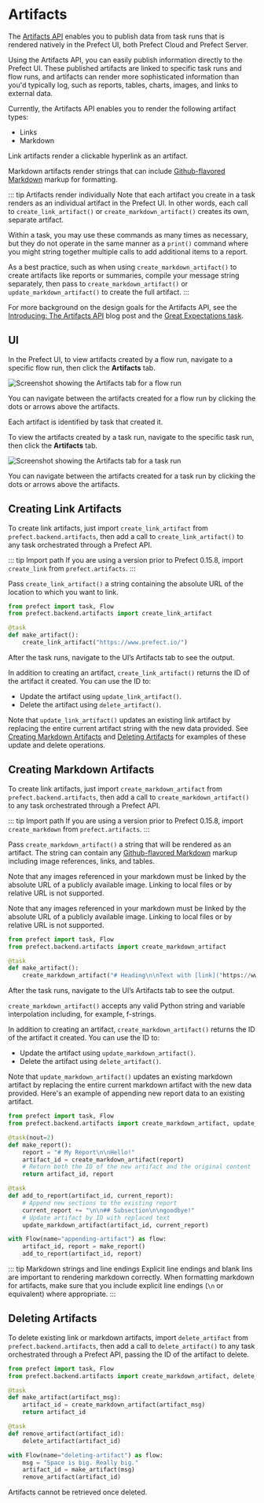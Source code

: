 # Artifacts <Badge text="Beta"/>

The [Artifacts API](/api/latest/backend/artifacts.html) enables you to publish data from task runs that is rendered natively in the Prefect UI, both Prefect Cloud and Prefect Server. 

Using the Artifacts API, you can easily publish information directly to the Prefect UI. These published artifacts are linked to specific task runs and flow runs, and artifacts can render more sophisticated information than you'd typically log, such as reports, tables, charts, images, and links to external data.

Currently, the Artifacts API enables you to render the following artifact types:

- Links
- Markdown

Link artifacts render a clickable hyperlink as an artifact.

Markdown artifacts render strings that can include [Github-flavored Markdown](https://github.github.com/gfm/) markup for formatting. 

::: tip Artifacts render individually
Note that each artifact you create in a task renders as an individual artifact in the Prefect UI. In other words, each call to `create_link_artifact()` or `create_markdown_artifact()` creates its own, separate artifact.

Within a task, you may use these commands as many times as necessary, but they do not operate in the same manner as a `print()` command where you might string together multiple calls to add additional items to a report. 

As a best practice, such as when using `create_markdown_artifact()` to create artifacts like reports or summaries, compile your message string separately, then pass to `create_markdown_artifact()` or `update_markdown_artifact()` to create the full artifact.
:::

For more background on the design goals for the Artifacts API, see the [Introducing: The Artifacts API](https://www.prefect.io/blog/introducing-the-artifacts-api) blog post and the [Great Expectations task](/api/latest/tasks/great_expectations.html).

## UI

In the Prefect UI, to view artifacts created by a flow run, navigate to a specific flow run, then click the **Artifacts** tab.

![Screenshot showing the Artifacts tab for a flow run](/orchestration/concepts/artifacts_flowrun.png)

You can navigate between the artifacts created for a flow run by clicking the dots or arrows above the artifacts.

Each artifact is identified by task that created it.

To view the artifacts created by a task run, navigate to the specific task run, then click the **Artifacts** tab.

![Screenshot showing the Artifacts tab for a task run](/orchestration/concepts/artifacts_taskrun.png)

You can navigate between the artifacts created for a task run by clicking the dots or arrows above the artifacts.

## Creating Link Artifacts

To create link artifacts, just import `create_link_artifact` from `prefect.backend.artifacts`, then add a call to `create_link_artifact()` to any task orchestrated through a Prefect API. 

::: tip Import path
If you are using a version prior to Prefect 0.15.8, import `create_link` from `prefect.artifacts`.
:::

Pass `create_link_artifact()` a string containing the absolute URL of the location to which you want to link. 

```python
from prefect import task, Flow
from prefect.backend.artifacts import create_link_artifact

@task
def make_artifact():
    create_link_artifact("https://www.prefect.io/")
```

After the task runs, navigate to the UI’s Artifacts tab to see the output.

In addition to creating an artifact, `create_link_artifact()` returns the ID of the artifact it created. You can use the ID to:

- Update the artifact using `update_link_artifact()`.
- Delete the artifact using `delete_artifact()`.

Note that `update_link_artifact()` updates an existing link artifact by replacing the entire current artifact string with the new data provided. See [Creating Markdown Artifacts](#creating-markdown-artifacts) and [Deleting Artifacts](#deleting-artifacts) for examples of these update and delete operations.

## Creating Markdown Artifacts

To create link artifacts, just import `create_markdown_artifact` from `prefect.backend.artifacts`, then add a call to `create_markdown_artifact()` to any task orchestrated through a Prefect API. 

::: tip Import path
If you are using a version prior to Prefect 0.15.8, import `create_markdown` from `prefect.artifacts`.
:::

Pass `create_markdown_artifact()` a string that will be rendered as an artifact. The string can contain any [Github-flavored Markdown](https://github.github.com/gfm/) markup including image references, links, and tables. 

Note that any images referenced in your markdown must be linked by the absolute URL of a publicly available image. Linking to local files or by relative URL is not supported.

Note that any images referenced in your markdown must be linked by the absolute URL of a publicly available image. Linking to local files or by relative URL is not supported.

```python
from prefect import task, Flow
from prefect.backend.artifacts import create_markdown_artifact

@task
def make_artifact():
    create_markdown_artifact("# Heading\n\nText with [link]("https://www.prefect.io/").")
```

After the task runs, navigate to the UI’s Artifacts tab to see the output.

`create_markdown_artifact()` accepts any valid Python string and variable interpolation including, for example, f-strings.

In addition to creating an artifact, `create_markdown_artifact()` returns the ID of the artifact it created. You can use the ID to:

- Update the artifact using `update_markdown_artifact()`.
- Delete the artifact using `delete_artifact()`.

Note that `update_markdown_artifact()` updates an existing markdown artifact by replacing the entire current markdown artifact with the new data provided. Here's an example of appending new report data to an existing artifact.

```python
from prefect import task, Flow
from prefect.backend.artifacts import create_markdown_artifact, update_markdown_artifact

@task(nout=2)
def make_report():
    report = "# My Report\n\nHello!"
    artifact_id = create_markdown_artifact(report)
    # Return both the ID of the new artifact and the original content
    return artifact_id, report

@task
def add_to_report(artifact_id, current_report):
    # Append new sections to the existing report
    current_report += "\n\n## Subsection\n\ngoodbye!"
    # Update artifact by ID with replaced text
    update_markdown_artifact(artifact_id, current_report)

with Flow(name="appending-artifact") as flow:
    artifact_id, report = make_report()
    add_to_report(artifact_id, report)
```

::: tip Markdown strings and line endings
Explicit line endings and blank lins are important to rendering markdown correctly. When formatting markdown for artifacts, make sure that you include explicit line endings (`\n` or equivalent) where appropriate.
:::

## Deleting Artifacts

To delete existing link or markdown artifacts, import `delete_artifact` from `prefect.backend.artifacts`, then add a call to `delete_artifact()` to any task orchestrated through a Prefect API, passing the ID of the artifact to delete.

```python
from prefect import task, Flow
from prefect.backend.artifacts import create_markdown_artifact, delete_artifact

@task
def make_artifact(artifact_msg):
    artifact_id = create_markdown_artifact(artifact_msg)
    return artifact_id

@task
def remove_artifact(artifact_id):
    delete_artifact(artifact_id)

with Flow(name="deleting-artifact") as flow:
    msg = "Space is big. Really big."
    artifact_id = make_artifact(msg)
    remove_artifact(artifact_id)
```

Artifacts cannot be retrieved once deleted.